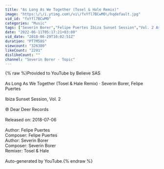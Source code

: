 ```yaml
---
title: "As Long As We Together (Tosel & Hale Remix)"
image: "https:\/\/i.ytimg.com\/vi\/fxYfl7BCwM0\/hqdefault.jpg"
vid_id: "fxYfl7BCwM0"
categories: "Music"
tags: ["Severin Borer","Felipe Puertes Ibiza Sunset Session","Vol. 2 As Long As We Together (Tosel & Hale Remix)"]
date: "2022-06-11T05:17:21+03:00"
vid_date: "2018-06-29T10:02:51Z"
duration: "PT7M58S"
viewcount: "326380"
likeCount: "2291"
dislikeCount: ""
channel: "Severin Borer - Topic"
---
```

{% raw %}Provided to YouTube by Believe SAS<br /><br />As Long As We Together (Tosel &amp; Hale Remix) · Severin Borer, Felipe Puertes<br /><br />Ibiza Sunset Session, Vol. 2<br /><br />℗ Dear Deer Records<br /><br />Released on: 2018-07-06<br /><br />Author: Felipe Puertes<br />Composer: Felipe Puertes<br />Author: Severin Borer<br />Composer: Severin Borer<br />Remixer: Tosel &amp; Hale<br /><br />Auto-generated by YouTube.{% endraw %}
